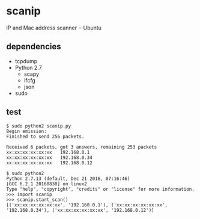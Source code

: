 # scanip
IP and Mac address scanner ‒ Ubuntu

## dependencies
- tcpdump
- Python 2.7
  - scapy
  - ifcfg
  - json
- sudo

## test
```console
$ sudo python2 scanip.py
Begin emission:
Finished to send 256 packets.

Received 6 packets, got 3 answers, remaining 253 packets
xx:xx:xx:xx:xx:xx   192.168.0.1
xx:xx:xx:xx:xx:xx   192.168.0.34
xx:xx:xx:xx:xx:xx   192.168.0.12
```

```console
$ sudo python2
Python 2.7.13 (default, Dec 21 2016, 07:16:46) 
[GCC 6.2.1 20160830] on linux2
Type "help", "copyright", "credits" or "license" for more information.
>>> import scanip
>>> scanip.start_scan()
[('xx:xx:xx:xx:xx:xx', '192.168.0.1'), ('xx:xx:xx:xx:xx:xx', '192.168.0.34'), ('xx:xx:xx:xx:xx:xx', '192.168.0.12')]

```
